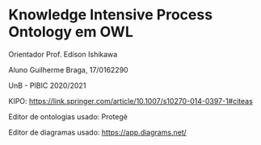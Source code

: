# Knowledge Intensive Process Ontology em OWL

Orientador Prof. Edison Ishikawa

Aluno Guilherme Braga, 17/0162290

UnB - PIBIC 2020/2021

KIPO: https://link.springer.com/article/10.1007/s10270-014-0397-1#citeas

Editor de ontologias usado: Protegé

Editor de diagramas usado: https://app.diagrams.net/
